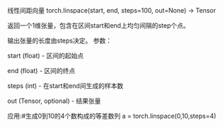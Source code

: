 线性间距向量
torch.linspace(start, end, steps=100, out=None) → Tensor

返回一个1维张量，包含在区间start和end上均匀间隔的step个点。

输出张量的长度由steps决定。
参数：

start (float) - 区间的起始点

end (float) - 区间的终点

steps (int) - 在start和end间生成的样本数

out (Tensor, optional) - 结果张量

应用:#生成0到10的4个数构成的等差数列 a = torch.linspace(0,10,steps=4)
